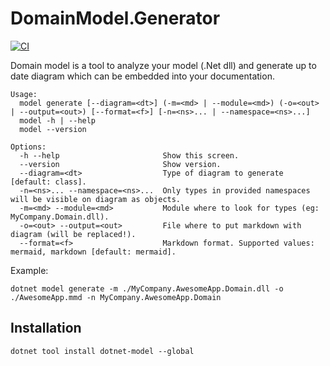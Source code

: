 # DomainModel.Generator
  
[![CI](https://github.com/lstrzepek/DomainModel.Generator/actions/workflows/ci.yml/badge.svg)](https://github.com/lstrzepek/DomainModel.Generator/actions/workflows/ci.yml)

Domain model is a tool to analyze your model (.Net dll) and generate up to date diagram which can be embedded into your documentation.

```
Usage:
  model generate [--diagram=<dt>] (-m=<md> | --module=<md>) (-o=<out> | --output=<out>) [--format=<f>] [-n=<ns>... | --namespace=<ns>...]
  model -h | --help
  model --version

Options:
  -h --help                       Show this screen.
  --version                       Show version.
  --diagram=<dt>                  Type of diagram to generate [default: class].
  -n=<ns>... --namespace=<ns>...  Only types in provided namespaces will be visible on diagram as objects.
  -m=<md> --module=<md>           Module where to look for types (eg: MyCompany.Domain.dll).
  -o=<out> --output=<out>         File where to put markdown with diagram (will be replaced!).
  --format=<f>                    Markdown format. Supported values: mermaid, markdown [default: mermaid].
```

  Example: 
  ```
  dotnet model generate -m ./MyCompany.AwesomeApp.Domain.dll -o ./AwesomeApp.mmd -n MyCompany.AwesomeApp.Domain
  ```
  
## Installation
  
  ```
  dotnet tool install dotnet-model --global
  ```
  
